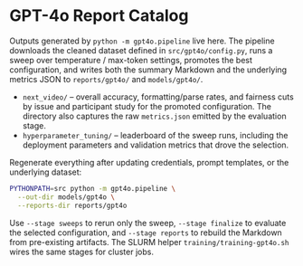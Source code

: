 # GPT-4o Report Catalog

Outputs generated by `python -m gpt4o.pipeline` live here. The pipeline downloads
the cleaned dataset defined in `src/gpt4o/config.py`, runs a sweep over
temperature / max-token settings, promotes the best configuration, and writes
both the summary Markdown and the underlying metrics JSON to `reports/gpt4o/`
and `models/gpt4o/`.

- `next_video/` – overall accuracy, formatting/parse rates, and fairness cuts by
  issue and participant study for the promoted configuration. The directory also
  captures the raw `metrics.json` emitted by the evaluation stage.
- `hyperparameter_tuning/` – leaderboard of the sweep runs, including the
  deployment parameters and validation metrics that drove the selection.

Regenerate everything after updating credentials, prompt templates, or the
underlying dataset:

```bash
PYTHONPATH=src python -m gpt4o.pipeline \
  --out-dir models/gpt4o \
  --reports-dir reports/gpt4o
```

Use `--stage sweeps` to rerun only the sweep, `--stage finalize` to evaluate the
selected configuration, and `--stage reports` to rebuild the Markdown from
pre-existing artifacts. The SLURM helper `training/training-gpt4o.sh` wires the
same stages for cluster jobs.
